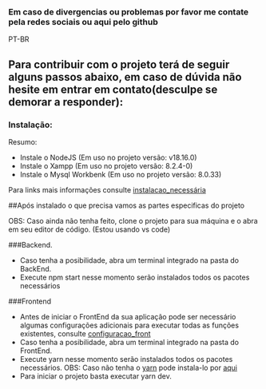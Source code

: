 ### Em caso de divergencias ou problemas por favor me contate pela redes sociais ou aqui pelo github

PT-BR

## Para contribuir com o projeto terá de seguir alguns passos abaixo, em caso de dúvida não hesite em entrar em contato(desculpe se demorar a responder):

### Instalação:

Resumo:
- Instale o NodeJS (Em uso no projeto versão: v18.16.0)
- Instale o Xampp (Em uso no projeto versão: 8.2.4-0)
- Instale o Mysql Workbenk (Em uso no projeto versão: 8.0.33)

Para links mais informações consulte [instalacao_necessária](https://github.com/vitor-navarro/sistema_gerenciamento/blob/main/info/Instalacao_necessaria.md)

##Após instalado o que precisa vamos as partes especificas do projeto

OBS: Caso ainda não tenha feito, clone o projeto para sua máquina e o abra em seu editor de código. (Estou usando vs code)

###Backend.

- Caso tenha a posibilidade, abra um terminal integrado na pasta do BackEnd.
- Execute npm start nesse momento serão instalados todos os pacotes necessários

###Frontend

- Antes de iniciar o FrontEnd da sua aplicação pode ser necessário algumas configurações adicionais para executar todas as funções existentes, consulte [configuracao_front](https://github.com/vitor-navarro/sistema_gerenciamento/blob/main/info/configuracao_front) 
- Caso tenha a posibilidade, abra um terminal integrado na pasta do FrontEnd.
- Execute yarn nesse momento serão instalados todos os pacotes necessários.
OBS: Caso não tenha o [yarn](https://yarnpkg.com/cli/install) pode instala-lo por [aqui](https://yarnpkg.com/cli/install)
- Para iniciar o projeto basta executar yarn dev.
